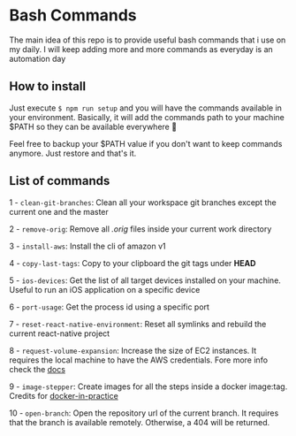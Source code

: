 # Bash Commands

The main idea of this repo is to provide useful bash commands that i use on my daily. I will keep adding
more and more commands as everyday is an automation day

## How to install

Just execute `$ npm run setup` and you will have the commands available in your environment. Basically, it will add the commands path to your machine \$PATH so they can be available everywhere :tada:

Feel free to backup your \$PATH value if you don't want to keep commands anymore. Just restore and that's it.

## List of commands

1 - `clean-git-branches`: Clean all your workspace git branches except the current one and the master

2 - `remove-orig`: Remove all _.orig_ files inside your current work directory

3 - `install-aws`: Install the cli of amazon v1

4 - `copy-last-tags`: Copy to your clipboard the git tags under **HEAD**

5 - `ios-devices`: Get the list of all target devices installed on your machine. Useful to run an iOS application on a specific device

6 - `port-usage`: Get the process id using a specific port

7 - `reset-react-native-environment`: Reset all symlinks and rebuild the current react-native project

8 - `request-volume-expansion`: Increase the size of EC2 instances. It requires the local machine to have the AWS credentials. Fore more info check the [docs](https://docs.aws.amazon.com/cli/latest/userguide/cli-chap-configure.html)

9 - `image-stepper`: Create images for all the steps inside a docker image:tag. Credits for [docker-in-practice](https://github.com/docker-in-practice/image-stepper)

10 - `open-branch`: Open the repository url of the current branch. It requires that the branch is available remotely. Otherwise, a 404 will be returned.
